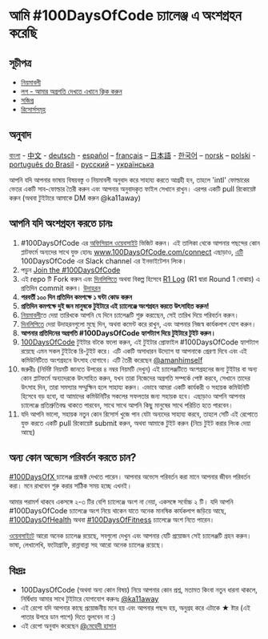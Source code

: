 # আমি #100DaysOfCode চ্যালেঞ্জ এ অংশগ্রহন করেছি

## সূচীপত্র
* [নিয়মাবলী](rules.md)
* [লগ - আমার অগ্রগতি দেখতে এখানে ক্লিক করুন](log.md)
* [সজিপ্র](FAQ.md)
* [রিসোর্সসমূহ](resources.md)

## অনুবাদ
[বাংলা](README.md) - [中文](../ch/README.md) - [deutsch](../de/README.md) - [español](../es/README.md) – [français](../fr/FAQ-fr.md) – [日本語](../ja/README.md) - [한국어](../ko/README-ko.md) – [norsk](../no/README.md) –  [polski](../pl/README.md) - [português do Brasil](../pt-br/LEIAME.md) - [русский](../ru/README-ru.md) – [українська](../ua/README-ua.md)

আপনি যদি আপনার ভাষায় বিষয়বস্তু ও নিয়মাবলী অনুবাদ করে সাহায্য করতে আগ্রহী হন, তাহলে 'intl' ফোল্ডারের ভেতর একটি সাব-ফোল্ডার তৈরী করুন এবং আপনার অনুবাদকৃত ফাইল সেখানে রাখুন। এরপর একটি pull রিকোয়েষ্ট করুন (অথবা টুইটারে আমাকে DM করুন @ka11away)

## আপনি যদি অংশগ্রহন করতে চানঃ

1. #100DaysOfCode এর [অফিসিয়াল ওয়েবসাইট](http://100daysofcode.com/) ভিজিট করুন। এই তালিকা থেকে আপনার পছন্দের কোন প্লাটফর্মে অন্যদের সাথে যুক্ত হোনঃ www.100DaysOfCode.com/connect
  এছাড়াও, [এটি](https://join.slack.com/t/100xcode/shared_invite/enQtMzA2NzUyODY4MTgyLWM2NzMzYzBmZTcwOTk0MzM2YTI5OWQzM2M3ZTVjZTUyMTE0NDk3ZjdiZmExNGU5Mjg3ODgzZTQxODI3YTNjZjA) 100DaysOfCode এর Slack channel এর ইনভাইটেশন লিংক। 
2.  পড়ুন [Join the #100DaysOfCode](https://medium.freecodecamp.com/join-the-100daysofcode-556ddb4579e4)
3.  এই repo টি Fork করুন এবং [দিনলিপিতে](log.md) অথবা বিকল্প হিসেবে [R1 Log](r1-log.md) (R1 দ্বারা Round 1 বোঝায়) এ প্রতিদিন commit করুন। [উদাহরন](https://github.com/Kallaway/100-days-kallaway-log)
4.  **পরবর্তী ১০০ দিন প্রতিদিন কমপক্ষে ১ ঘন্টা কোড করুন**
5.  **প্রতিদিন কমপক্ষে দুই জন মানুষকে টুইটারে এই চ্যালেঞ্জে অংশগ্রহন করতে উৎসাহিত করুন!**
6.  [নিয়মাবলী](rules.md)তে দেয়া তারিখকে আপনি যে দিনে চ্যালেঞ্জটি শুরু করছেেন, সেই তারিখ দিয়ে পরিবর্তন করুন।
7.  [দিনলিপিতে](log.md) দেয়া উদাহরনগুলো মুছে দিন, অথবা কমেন্ট করে রাখুন, এবং আপনার নিজস্ব কার্যকলাপ যোগ করুন।
8.  **আপনার প্রতিদিনের অগ্রগতি #100DaysOfCode হ্যাশট্যাগ দিয়ে টুইটারে টুইট করুন।**
9. [100DaysOfCode](https://twitter.com/_100DaysOfCode) টুইটার বটকে ফলো করুন, এই টুইটার প্রোফাইল #100DaysOfCode হ্যাশট্যাগ রয়েছে এমন সকল টুইটকে রি-টুইট করে। এটি একটি অসাধারন উদ্যোগ যা আপনাকে প্রেরণা দিবে এবং এই কমিউনিটিতে অংশগ্রহনে উৎসাহ যোগাবে। এটি তৈরী করেছেন [@amanhimself](https://twitter.com/amanhimself)
10.  জরুরীঃ (নির্দিষ্ট নিয়মটি জানতে উপরের ৪ নম্বর নিয়মটি দেখুন) এই চ্যালেঞ্জটিতে অংশগ্রহনের জন্য টুইটার বা অন্য কোন প্লাটফর্মে অন্যদেরকে উৎসাহিত করুন, যখন তারা নিজেদের অগ্রগতি সম্পর্কে পোষ্ট করবে, সেখানে তাদের উৎসাহ দিন, তারা সমস্যার সম্মুক্ষিন হলে সাহায্য করুন। এভাবে আমরা একটি কার্যকরী ও সহায়ক কমিউনিটি হিসেবে বড় হবো, যা আমাদের কমিউনিটির সকলের সফলতার জন্য সহায়ক হবে। এছাড়াও আপনি আপনার চ্যালেঞ্জে প্রতিশ্রুতিবদ্ধ থাকতে পারবেন, সাথে সাথে আপনি কিছু মানুষের সাথে পরিচিত হতে পারবেন।
11. যদি আপনি ভালো, সহায়ক নতুন কোন রিসোর্স খুজে পান যেটা অন্যদের সাহায্য করবে, তাহলে সেটি এই রেপোতে যুক্ত করতে একটি pull রিকোয়েষ্ট submit করুন, অথবা আমাকে টুইট করুন (নিচে টুইট করার লিংক দেয়া আছে) 

## অন্য কোন অভ্যেস পরিবর্তন করতে চান?

[#100DaysOfX ](http://100daysofx.com/) চ্যালেঞ্জ প্রজেক্ট দেখতে পারেন। আপনার অভ্যেস পরিবর্তন করা মানে আপনার জীবন পরিবর্তন করা। মনে রাখবেন শুরু করার সঠিিক সময় হচ্ছে এখনই। 

আমার পরামর্শ থাকবে একসঙ্গে ২-৩ টির বেশি চ্যালেঞ্জে অংশ না নেয়া, একসঙ্গে সর্বোচ্চ ২ টি। যদি আপনি #100DaysOfCode চ্যালেঞ্জে অংশ নিয়ে থাকেন যাতে অনেক মানষিক কার্যকলাপ জড়িয়ে আছে, [#100DaysOfHealth](http://100daysofx.com/where-x-is/health/) অথবা [#100DaysOfFitness](http://100daysofx.com/challenges/) চ্যালেঞ্জে অংশ নিতে পারেন।

[ওয়েবসাইটে](http://100daysofx.com/) আরো অনেক চ্যালেঞ্জ রয়েছে, সবগুলো দেখুন এবং আপনার যেটি প্রয়োজন সেই চ্যালেঞ্জটি গ্রহন করুন। ভাষা, লেখালেখি, ফটোগ্রাফি, রান্নাবান্না সহ আরো অনেক চ্যালেঞ্জ রয়েছে।

## বিঃদ্রঃ

* 100DaysOfCode (অথবা অন্য কোন বিষয়) নিয়ে আপনার কোন প্রশ্ন, মতামত কিংবা নতুন ধারনা থাকলে, নির্দ্বিধায় আমার সাথে টুইটারে যোগাযোগ করুনঃ [@ka11away](https://twitter.com/ka11away)
* এই রেপো যদি আপনার কাছে প্রয়োজনীয় মনে হয় এবং আপনার পছন্দ হয়, অনুগ্রহ করে এটাকে &#9733; ষ্টার (এই পাতার উপরে ডান পাশে) দিতে ভুলবেন না  :)
* এই রেপো অনুবাদ করেছেন [@মেহেদী হাসান](https://twitter.com/mahadixyz)
